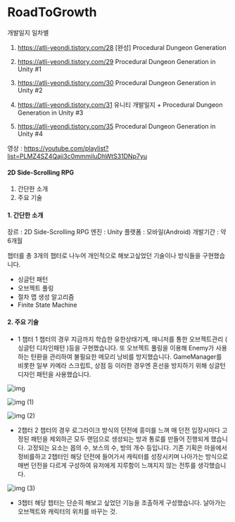 # RoadToGrowth

개발일지 일차별
1. https://atli-yeondi.tistory.com/28 [완성] Procedural Dungeon Generation

2. https://atli-yeondi.tistory.com/29 Procedural Dungeon Generation in Unity #1

3. https://atli-yeondi.tistory.com/30 Procedural Dungeon Generation in Unity #2

4. https://atli-yeondi.tistory.com/31 유니티 개발일지 + Procedural Dungeon Generation in Unity #3

5. https://atli-yeondi.tistory.com/35 Procedural Dungeon Generation in Unity #4

영상 : https://youtube.com/playlist?list=PLMZ4SZ4Qaji3c0mmmiluDhWtS31DNp7yu

#### 2D Side-Scrolling RPG
1. 간단한 소개
2. 주요 기술


#### 1. 간단한 소개
장르 : 2D Side-Scrolling RPG
엔진 : Unity
플랫폼 : 모바일(Android)
개발기간 : 약 6개월

챕터를 총 3개의 챕터로 나누어 개인적으로 해보고싶었던 기술이나 방식들을 구현했습니다.

- 싱글턴 패턴
- 오브젝트 풀링
- 절차 맵 생성 알고리즘
- Finite State Machine

#### 2. 주요 기술

- 1 챕터
1 챕터의 경우 지금까지 학습한 유한상태기계, 매니저를 통한 오브젝트관리 ( 싱글턴 디자인패턴 )등을 구현했습니다.
또 오브젝트 풀링을 이용해 Enemy가 사용하는 탄환을 관리하여 불필요한 메모리 낭비를 방지했습니다.
GameManager를 비롯한 일부 카메라 스크립트, 상점 등 이러한 경우엔 혼선을 방지하기 위해
싱글턴 디자인 패턴을 사용했습니다.

![img](https://user-images.githubusercontent.com/51913393/158007793-d16ea8e0-b1a4-4c71-834d-dce1b5163950.gif)

![img (1)](https://user-images.githubusercontent.com/51913393/158007795-ac262d29-0868-4ffb-a47b-49e32bbc90d1.gif)

![img (2)](https://user-images.githubusercontent.com/51913393/158007797-4b480a68-c53e-4537-89e0-4f5816c8f33a.gif)

- 2챕터
2 챕터의 경우 로그라이크 방식의 던전에 흥미를 느껴 매 던전 입장시마다 고정된 패턴을 제외하곤 모두 랜덤으로 생성되는 방과 통로를 만들어 진행되게 했습니다.
고정되는 요소는 몹의 수, 보스의 수, 방의 개수 등입니다.
기존 기획은 마을에서 정비를하고 2챕터인 해당 던전에 들어가서 캐릭터를 성장시키며 나아가는 방식으로 매번 던전을 다르게 구성하여 유저에게 지루함이 느껴지지 않는 전투를 생각했습니다.

![img (3)](https://user-images.githubusercontent.com/51913393/158007798-42e0ccf0-94e3-471d-bb95-6a0002b5a73c.gif)


- 3챕터
해당 챕터는 단순히 해보고 싶었던 기능을 조촐하게 구성했습니다. 날아가는 오브젝트와 캐릭터의 위치를 바꾸는 것.







